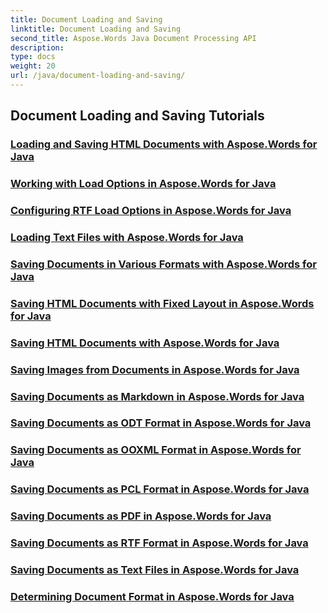 ```yaml
---
title: Document Loading and Saving
linktitle: Document Loading and Saving
second_title: Aspose.Words Java Document Processing API
description: 
type: docs
weight: 20
url: /java/document-loading-and-saving/
---
```


## Document Loading and Saving Tutorials
### [Loading and Saving HTML Documents with Aspose.Words for Java](./loading-and-saving-html-documents/)
### [Working with Load Options in Aspose.Words for Java](./using-load-options/)
### [Configuring RTF Load Options in Aspose.Words for Java](./configuring-rtf-load-options/)
### [Loading Text Files with Aspose.Words for Java](./loading-text-files/)
### [Saving Documents in Various Formats with Aspose.Words for Java](./saving-documents-in-various-formats/)
### [Saving HTML Documents with Fixed Layout in Aspose.Words for Java](./saving-html-documents-with-fixed-layout/)
### [Saving HTML Documents with Aspose.Words for Java](./saving-html-documents/)
### [Saving Images from Documents in Aspose.Words for Java](./saving-images-from-documents/)
### [Saving Documents as Markdown in Aspose.Words for Java](./saving-documents-as-markdown/)
### [Saving Documents as ODT Format in Aspose.Words for Java](./saving-documents-as-odt-format/)
### [Saving Documents as OOXML Format in Aspose.Words for Java](./saving-documents-as-ooxml-format/)
### [Saving Documents as PCL Format in Aspose.Words for Java](./saving-documents-as-pcl-format/)
### [Saving Documents as PDF in Aspose.Words for Java](./saving-documents-as-pdf/)
### [Saving Documents as RTF Format in Aspose.Words for Java](./saving-documents-as-rtf-format/)
### [Saving Documents as Text Files in Aspose.Words for Java](./saving-documents-as-text-files/)
### [Determining Document Format in Aspose.Words for Java](./determining-document-format/)